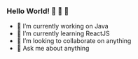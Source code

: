 ### Hello World! 🙈 🙉 🙊

- 🔭 I’m currently working on Java
- 🌱 I’m currently learning ReactJS
- 👯 I’m looking to collaborate on anything
- 💬 Ask me about anything
